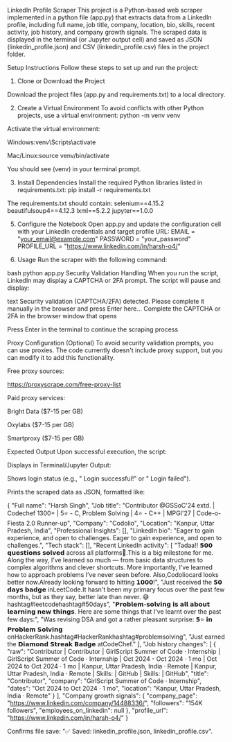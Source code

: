 LinkedIn Profile Scraper
This project is a Python-based web scraper implemented in a python file (app.py) that extracts data from a LinkedIn profile, including full name, job title, company, location, bio, skills, recent activity, job history, and company growth signals. The scraped data is displayed in the terminal (or Jupyter output cell) and saved as JSON (linkedin_profile.json) and CSV (linkedin_profile.csv) files in the project folder.


Setup Instructions
Follow these steps to set up and run the project:
1. Clone or Download the Project

Download the project files (app.py and requirements.txt) to a local directory.



2. Create a Virtual Environment
To avoid conflicts with other Python projects, use a virtual environment:
python -m venv venv

Activate the virtual environment:

Windows:venv\Scripts\activate


Mac/Linux:source venv/bin/activate


You should see (venv) in your terminal prompt.

3. Install Dependencies
Install the required Python libraries listed in requirements.txt:
pip install -r requirements.txt

The requirements.txt should contain:
selenium==4.15.2
beautifulsoup4==4.12.3
lxml==5.2.2
jupyter==1.0.0


5. Configure the Notebook
Open app.py and update the configuration cell with your LinkedIn credentials and target profile URL:
EMAIL = "your_email@example.com"
PASSWORD = "your_password"
PROFILE_URL = "https://www.linkedin.com/in/harsh-o4/"



6. Usage
Run the scraper with the following command:

bash
python app.py
Security Validation Handling
When you run the script, LinkedIn may display a CAPTCHA or 2FA prompt. The script will pause and display:

text
Security validation (CAPTCHA/2FA) detected. Please complete it manually in the browser and press Enter here...
Complete the CAPTCHA or 2FA in the browser window that opens

Press Enter in the terminal to continue the scraping process

Proxy Configuration (Optional)
To avoid security validation prompts, you can use proxies. The code currently doesn't include proxy support, but you can modify it to add this functionality.

Free proxy sources:

https://proxyscrape.com/free-proxy-list

Paid proxy services:

Bright Data ($7-15 per GB)

Oxylabs ($7-15 per GB)

Smartproxy ($7-15 per GB)



Expected Output
Upon successful execution, the script:

Displays in Terminal/Jupyter Output:

Shows login status (e.g., " Login successful!" or " Login failed").

Prints the scraped data as JSON, formatted like:

{
  "Full name": "Harsh Singh",
  "Job title": "Contributor @GSSoC'24 extd. | Codechef 1300+ | 5⭐ - C, Problem Solving | 4⭐ - C++ | MPGI'27 | Code-o-Fiesta 2.0 Runner-up",
  "Company": "Codolio",
  "Location": "Kanpur, Uttar Pradesh, India",
  "Professional Insights": [],
  "LinkedIn bio": "Eager to gain experience, and open to challenges. Eager to gain experience, and open to challenges.",
  "Tech stack": [],
  "Recent LinkedIn activity": [
    "Tadaa!! 𝟱𝟬𝟬 𝗾𝘂𝗲𝘀𝘁𝗶𝗼𝗻𝘀 𝘀𝗼𝗹𝘃𝗲𝗱 across all platforms😤.This is a big milestone for me. Along the way, I’ve learned so much — from basic data structures to complex algorithms and clever shortcuts. More importantly, I’ve learned how to approach problems I’ve never seen before. Also,Codoliocard looks better now.Already looking forward to hitting 𝟭𝟬𝟬𝟬!",
    "Just received the 𝟱𝟬 𝗱𝗮𝘆𝘀 𝗯𝗮𝗱𝗴𝗲 inLeetCode.It hasn't been my primary focus over the past few months, but as they say, better late than never. 😅hashtag#leetcodehashtag#50days",
    "𝗣𝗿𝗼𝗯𝗹𝗲𝗺-𝘀𝗼𝗹𝘃𝗶𝗻𝗴 𝗶𝘀 𝗮𝗹𝗹 𝗮𝗯𝗼𝘂𝘁 𝗹𝗲𝗮𝗿𝗻𝗶𝗻𝗴 𝗻𝗲𝘄 𝘁𝗵𝗶𝗻𝗴𝘀. Here are some things that I've learnt over the past few days:",
    "Was revising DSA and got a rather pleasant surprise: 𝟱⭐ 𝗶𝗻 𝗣𝗿𝗼𝗯𝗹𝗲𝗺 𝗦𝗼𝗹𝘃𝗶𝗻𝗴 onHackerRank.hashtag#HackerRankhashtag#problemsolving",
    "Just earned the 𝗗𝗶𝗮𝗺𝗼𝗻𝗱 𝗦𝘁𝗿𝗲𝗮𝗸 𝗕𝗮𝗱𝗴𝗲 atCodeChef."
  ],
  "Job history changes": [
    {
      "raw": "Contributor | Contributor | GirlScript Summer of Code · Internship | GirlScript Summer of Code · Internship | Oct 2024 - Oct 2024 · 1 mo | Oct 2024 to Oct 2024 · 1 mo | Kanpur, Uttar Pradesh, India · Remote | Kanpur, Uttar Pradesh, India · Remote | Skills: | GitHub | Skills: | GitHub",
      "title": "Contributor",
      "company": "GirlScript Summer of Code · Internship",
      "dates": "Oct 2024 to Oct 2024 · 1 mo",
      "location": "Kanpur, Uttar Pradesh, India · Remote"
    }
  ],
  "Company growth signals": {
    "company_page": "https://www.linkedin.com/company/14488336/",
    "followers": "154K followers",
    "employees_on_linkedin": null
  },
  "profile_url": "https://www.linkedin.com/in/harsh-o4/"
}


Confirms file save: "✅ Saved: linkedin_profile.json, linkedin_profile.csv".



